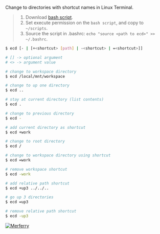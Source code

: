 Change to directories with shortcut names in Linux Terminal.
> 1. Download [bash script](https://github.com/bashf/extra-cd/releases/download/1.0.0/ecd).
> 2. Set execute permission on the `bash script`, and copy to `~/scripts`.
> 3. Source the script in .bashrc: `echo "source <path to ecd>" >> ~/.bashrc`.


```bash
$ ecd [- | [+<shortcut> [path] | -<shortcut> | =<shortcut>]]

# [] -> optional argument
# <> -> argument value
```

```bash
# change to workspace directory
$ ecd /local/mnt/workspace

# change to up one directory
$ ecd ..

# stay at current directory (list contents)
$ ecd .

# change to previous directory
$ ecd -

# add current directory as shortcut
$ ecd +work

# change to root directory
$ ecd /

# change to workspace directory using shortcut
$ ecd =work

# remove workspace shortcut
$ ecd -work

# add relative path shortcut
$ ecd +up3 ../../..

# go up 3 directories
$ ecd =up3

# remove relative path shortcut
$ ecd -up3
```


[![Merferry](https://i.imgur.com/Ki9lyzP.jpg)](https://merferry.github.io)
